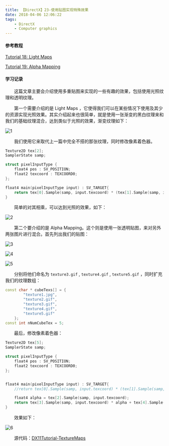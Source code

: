```yaml
---
title: 【DirectX】23-使用贴图实现特殊效果
date: 2018-04-06 12:06:22
tags:
	- DirectX
	- Computer graphics
---
```


#### 参考教程

[Tutorial 18: Light Maps](http://www.rastertek.com/dx11tut18.html)

[Tutorial 19: Alpha Mapping](http://www.rastertek.com/dx11tut19.html)

#### 学习记录

&emsp;&emsp;这篇文章主要会介绍使用多重贴图来实现的一些有趣的效果，包括使用光照纹理和透明纹理。

<!--more-->

&emsp;&emsp;第一个需要介绍的是 Light Maps ，它使得我们可以在某些情况下使用及其少的资源实现光照效果。其实介绍起来也很简单，就是使用一张渐变的黑白纹理来和我们的基础纹理混合，达到类似于光照的效果，渐变纹理如下：

![1](https://image.ibb.co/iWRePx/texture2.gif)

&emsp;&emsp;我们使用它来取代上一篇中完全不搭的那张纹理，同时修改像素着色器。

```c++
Texture2D tex[2];
SamplerState samp;

struct pixelInputType {
	float4 pos : SV_POSITION;
	float2 texcoord : TEXCOORD0;
};

float4 main(pixelInputType input) : SV_TARGET{
	return tex[0].Sample(samp, input.texcoord) * (tex[1].Sample(samp, input.texcoord) + 0.1f);
} 
```

&emsp;&emsp;简单的对其相乘，可以达到光照的效果，如下：

![2](https://image.ibb.co/cvJ4rc/image.png)

&emsp;&emsp;第二个要介绍的是 Alpha Mapping。这个则是使用一张透明贴图，来对另外两张图片进行混合。首先列出我们的贴图：

![3](https://image.ibb.co/k0QTHH/texture3.gif)

![4](https://image.ibb.co/fducBc/texture4.gif)

![5](https://image.ibb.co/gazYjx/texture5.gif)

&emsp;&emsp;分别将他们命名为 `texture3.gif` , `texture4.gif` , `texture5.gif` ，同时扩充我们的纹理数组：

```c++
const char * cubeTexs[] = {
		"texture1.jpg",
		"texture2.gif",
		"texture3.gif",
		"texture4.gif",
		"texture5.gif"
	};
const int nNumCubeTex = 5;
```

&emsp;&emsp;最后，修改像素着色器：

```c++
Texture2D tex[5];
SamplerState samp;

struct pixelInputType {
	float4 pos : SV_POSITION;
	float2 texcoord : TEXCOORD0;
};


float4 main(pixelInputType input) : SV_TARGET{
	//return tex[0].Sample(samp, input.texcoord) * (tex[1].Sample(samp, input.texcoord) + 0.1f);

	float4 alpha = tex[2].Sample(samp, input.texcoord);
	return tex[3].Sample(samp, input.texcoord) * alpha + tex[4].Sample(samp, input.texcoord) * (1-alpha);
} 
```

&emsp;&emsp;效果如下：

![6](https://image.ibb.co/gUnvgc/image.png)

&emsp;&emsp;源代码：[DX11Tutorial-TextureMaps](https://github.com/KsGin/DX11Tutorial/tree/master/DX11Tutorial-TextureMaps)